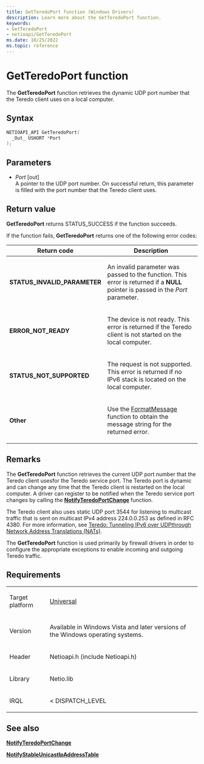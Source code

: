 ```yaml
---
title: GetTeredoPort function (Windows Drivers)
description: Learn more about the GetTeredoPort function.
keywords:
- GetTeredoPort
- netioapi/GetTeredoPort
ms.date: 10/25/2022
ms.topic: reference
---
```


# GetTeredoPort function

The **GetTeredoPort** function retrieves the dynamic UDP port number that the Teredo client uses on a local computer.

## Syntax

``` c++
NETIOAPI_API GetTeredoPort(
  _Out_ USHORT *Port
);
```

## Parameters

- *Port* \[out\]  
   A pointer to the UDP port number. On successful return, this parameter is filled with the port number that the Teredo client uses.

## Return value

**GetTeredoPort** returns STATUS\_SUCCESS if the function succeeds.

If the function fails, **GetTeredoPort** returns one of the following error codes:

<table>
<thead>
<tr class="header">
<th>Return code</th>
<th>Description</th>
</tr>
</thead>
<tbody>
<tr class="odd">
<td><strong>STATUS_INVALID_PARAMETER</strong></td>
<td><p>An invalid parameter was passed to the function. This error is returned if a <strong>NULL</strong> pointer is passed in the <em>Port</em> parameter.</p></td>
</tr>
<tr class="even">
<td><strong>ERROR_NOT_READY</strong></td>
<td><p>The device is not ready. This error is returned if the Teredo client is not started on the local computer.</p></td>
</tr>
<tr class="odd">
<td><strong>STATUS_NOT_SUPPORTED</strong></td>
<td><p>The request is not supported. This error is returned if no IPv6 stack is located on the local computer.</p></td>
</tr>
<tr class="even">
<td><strong>Other</strong></td>
<td><p>Use the <a href="/windows/win32/api/winbase/nf-winbase-formatmessage">FormatMessage</a> function to obtain the message string for the returned error.</p></td>
</tr>
</tbody>
</table>

## Remarks

The **GetTeredoPort** function retrieves the current UDP port number that the Teredo client usesfor the Teredo service port. The Teredo port is dynamic and can change any time that the Teredo client is restarted on the local computer. A driver can register to be notified when the Teredo service port changes by calling the [**NotifyTeredoPortChange**](notifyteredoportchange.md) function.

The Teredo client also uses static UDP port 3544 for listening to multicast traffic that is sent on multicast IPv4 address 224.0.0.253 as defined in RFC 4380. For more information, see [Teredo: Tunneling IPv6 over UDPthrough Network Address Translations (NATs)](https://go.microsoft.com/fwlink/p/?linkid=84066).

The **GetTeredoPort** function is used primarily by firewall drivers in order to configure the appropriate exceptions to enable incoming and outgoing Teredo traffic.

## Requirements

<table>
<tbody>
<tr class="odd">
<td><p>Target platform</p></td>
<td><a href="/windows-hardware/drivers/develop/target-platforms">Universal</a></td>
</tr>
<tr class="even">
<td><p>Version</p></td>
<td><p>Available in Windows Vista and later versions of the Windows operating systems.</p></td>
</tr>
<tr class="odd">
<td><p>Header</p></td>
<td>Netioapi.h (include Netioapi.h)</td>
</tr>
<tr class="even">
<td><p>Library</p></td>
<td>Netio.lib</td>
</tr>
<tr class="odd">
<td><p>IRQL</p></td>
<td><p>&lt; DISPATCH_LEVEL</p></td>
</tr>
</tbody>
</table>

## See also

[**NotifyTeredoPortChange**](notifyteredoportchange.md)

[**NotifyStableUnicastIpAddressTable**](notifystableunicastipaddresstable.md)
